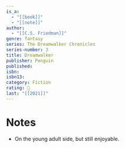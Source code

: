 ```yaml
---
is_a:
  - "[[book]]"
  - "[[note]]"
author:
  - "[[C.S. Friedman]]"
genre: fantasy
series: The Dreamwalker Chronicles
series-number: 3
title: Dreamwalker
publisher: Penguin
published: 
isbn: 
isbn13: 
category: Fiction
rating: 🤞
last: "[[2021]]"
---
```

# Notes
- On the young adult side, but still enjoyable.
